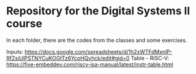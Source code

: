# Repository for the Digital Systems II course

In each folder, there are the codes from the classes and some exercises.

Inputs: https://docs.google.com/spreadsheets/d/1h2xWTFdMxnlP-RfZsiUlPSTNYCuKOGtTz6YcoHQvhck/edit#gid=0
Table - RISC-V: https://five-embeddev.com/riscv-isa-manual/latest/instr-table.html
